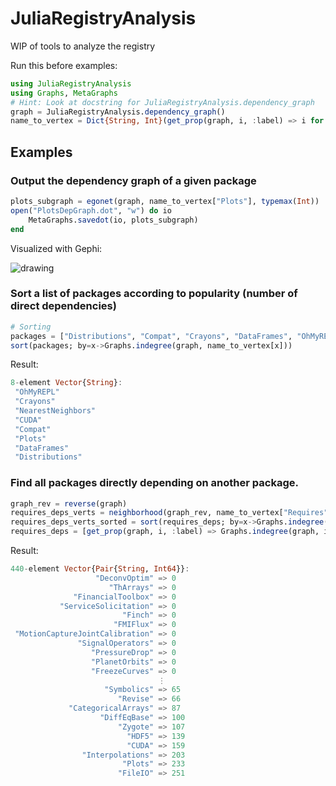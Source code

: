 # JuliaRegistryAnalysis

WIP of tools to analyze the registry

Run this before examples:

```julia
using JuliaRegistryAnalysis
using Graphs, MetaGraphs
# Hint: Look at docstring for JuliaRegistryAnalysis.dependency_graph
graph = JuliaRegistryAnalysis.dependency_graph()
name_to_vertex = Dict{String, Int}(get_prop(graph, i, :label) => i for i in 1:nv(graph))
```


## Examples
### Output the dependency graph of a given package

```julia
plots_subgraph = egonet(graph, name_to_vertex["Plots"], typemax(Int))
open("PlotsDepGraph.dot", "w") do io
    MetaGraphs.savedot(io, plots_subgraph)
end
```

Visualized with Gephi:

![drawing](https://i.imgur.com/NsIjrDE.png)


### Sort a list of packages according to popularity (number of direct dependencies)

```julia
# Sorting
packages = ["Distributions", "Compat", "Crayons", "DataFrames", "OhMyREPL", "Plots", "CUDA", "NearestNeighbors"]
sort(packages; by=x->Graphs.indegree(graph, name_to_vertex[x]))
```

Result:
```julia
8-element Vector{String}:
 "OhMyREPL"
 "Crayons"
 "NearestNeighbors"
 "CUDA"
 "Compat"
 "Plots"
 "DataFrames"
 "Distributions"
 ```

### Find all packages directly depending on another package.

```julia
graph_rev = reverse(graph)
requires_deps_verts = neighborhood(graph_rev, name_to_vertex["Requires"], 1)[2:end]
requires_deps_verts_sorted = sort(requires_deps; by=x->Graphs.indegree(graph, x))
requires_deps = [get_prop(graph, i, :label) => Graphs.indegree(graph, i) for i in requires_deps_verts_sorted]
```

Result:

```julia
440-element Vector{Pair{String, Int64}}:
                   "DeconvOptim" => 0
                      "ThArrays" => 0
              "FinancialToolbox" => 0
           "ServiceSolicitation" => 0
                         "Finch" => 0
                       "FMIFlux" => 0
 "MotionCaptureJointCalibration" => 0
               "SignalOperators" => 0
                  "PressureDrop" => 0
                  "PlanetOrbits" => 0
                  "FreezeCurves" => 0
                                 ⋮
                     "Symbolics" => 65
                        "Revise" => 66
             "CategoricalArrays" => 87
                    "DiffEqBase" => 100
                        "Zygote" => 107
                          "HDF5" => 139
                          "CUDA" => 159
                "Interpolations" => 203
                         "Plots" => 233
                        "FileIO" => 251
```
